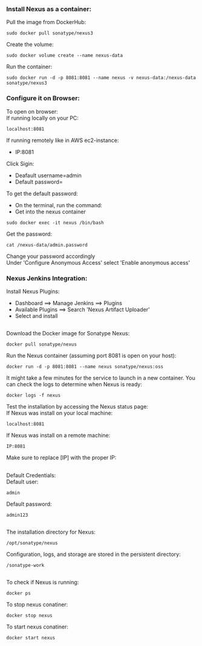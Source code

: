 ### Install Nexus as a container: 

Pull the image from DockerHub:
```
sudo docker pull sonatype/nexus3
```
Create the volume:
```
sudo docker volume create --name nexus-data
```
Run the container:
```
sudo docker run -d -p 8081:8081 --name nexus -v nexus-data:/nexus-data sonatype/nexus3
```

### Configure it on Browser: 

To open on browser: <br>
If running locally on your PC:
```
localhost:8081
``` 
If running remotely like in AWS ec2-instance:
- IP:8081

Click Sigin: 
- Deafault username=admin 
- Default password= 

To get the default password: 
- On the terminal, run the command:
- Get into the nexus container  
```
sudo docker exec -it nexus /bin/bash 
``` 
Get the password:
``` 
cat /nexus-data/admin.password
```

Change your password accordingly <br>
Under 'Configure Anonymous Access' select 'Enable anonymous access'


### Nexus Jenkins Integration: 
Install Nexus Plugins:
- Dashboard ==> Manage Jenkins ==> Plugins 
- Available Plugins ==> Search 'Nexus Artifact Uploader'
- Select and install 


##
Download the Docker image for Sonatype Nexus:
```
docker pull sonatype/nexus
```
Run the Nexus container (assuming port 8081 is open on your host):
```
docker run -d -p 8081:8081 --name nexus sonatype/nexus:oss
```
It might take a few minutes for the service to launch in a new container. You can check the logs to determine when Nexus is ready:
```
docker logs -f nexus
```
Test the installation by accessing the Nexus status page: <br>
If Nexus was install on your local machine:
```
localhost:8081
```
If Nexus was install on a remote machine:
```
IP:8081
```
Make sure to replace [IP] with the proper IP: <br>
##
Default Credentials: <br>
Default user:
```
admin
```
Default password:
```
admin123
```
##
The installation directory for Nexus:
```
/opt/sonatype/nexus
```
Configuration, logs, and storage are stored in the persistent directory:
```
/sonatype-work
```
##
To check if Nexus is running:
```
docker ps
```
To stop nexus conatiner:
```
docker stop nexus
```
To start nexus conatiner:
```
docker start nexus
```
##